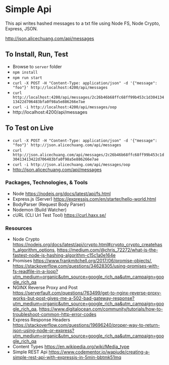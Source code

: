 # Simple Api
This api writes hashed messages to a txt file using Node FS, Node Crypto, Express, JSON.

http://json.alicechuang.com/api/messages

## To Install, Run, Test
* Browse to `server` folder
* `npm install`
* `npm run start`
* `curl -X POST -H "Content-Type: application/json" -d '{"message": "foo"}' http://localhost:4200/api/messages`
* `curl http://localhost:4200/api/messages/2c26b46b68ffc68ff99b453c1d30413413422d706483bfa0f98a5e886266e7ae`
* `curl -i http://localhost:4200/api/messages/oop`
* http://localhost:4200/api/messages

## To Test on Live
* `curl -X POST -H "Content-Type: application/json" -d '{"message": "foo"}' http://json.alicechuang.com/api/messages`
* `curl http://json.alicechuang.com/api/messages/2c26b46b68ffc68ff99b453c1d30413413422d706483bfa0f98a5e886266e7ae`
* `curl -i http://json.alicechuang.com/api/messages/oop`
* http://json.alicechuang.com/api/messages

### Packages, Technologies, & Tools
* Node https://nodejs.org/docs/latest/api/fs.html
* Express.js (Server) https://expressjs.com/en/starter/hello-world.html
* BodyParser (Request Body Parser)
* Nodemon (Build Watcher)
* cURL (CLI Url Test Tool) https://curl.haxx.se/

### Resources
* Node Crypto https://nodejs.org/docs/latest/api/crypto.html#crypto_crypto_createhash_algorithm_options, https://medium.com/@chris_72272/what-is-the-fastest-node-js-hashing-algorithm-c15c1a0e164e
* Promises https://www.frankmitchell.org/2017/06/promise-objects/, https://stackoverflow.com/questions/34628305/using-promises-with-fs-readfile-in-a-loop?utm_medium=organic&utm_source=google_rich_qa&utm_campaign=google_rich_qa
* NGINX Reverse Proxy and Post https://serverfault.com/questions/763499/get-to-nginx-reverse-proxy-works-but-post-gives-me-a-502-bad-gateway-response?utm_medium=organic&utm_source=google_rich_qa&utm_campaign=google_rich_qa, https://www.digitalocean.com/community/tutorials/how-to-troubleshoot-common-http-error-codes
* Express Response Headers https://stackoverflow.com/questions/19696240/proper-way-to-return-json-using-node-or-express?utm_medium=organic&utm_source=google_rich_qa&utm_campaign=google_rich_qa
* Content Types https://en.wikipedia.org/wiki/Media_type
* Simple REST Api https://www.codementor.io/wapjude/creating-a-simple-rest-api-with-expressjs-in-5min-bbtmk51mq